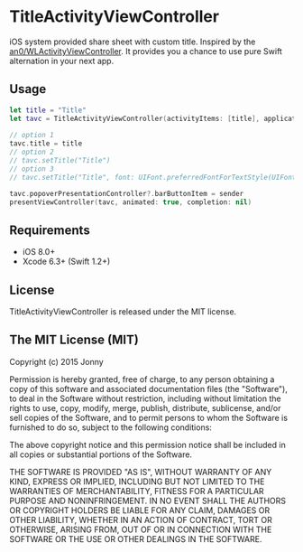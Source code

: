 # TitleActivityViewController
iOS system provided share sheet with custom title. Inspired by the [an0/WLActivityViewController](https://github.com/an0/WLActivityViewController). It provides you a chance to use pure Swift alternation in your next app.

## Usage
```swift
let title = "Title"
let tavc = TitleActivityViewController(activityItems: [title], applicationActivities: nil)
        
// option 1
tavc.title = title
// option 2
// tavc.setTitle("Title")
// option 3
// tavc.setTitle("Title", font: UIFont.preferredFontForTextStyle(UIFontTextStyleHeadline), numberOfLines: 3, textAlignment: NSTextAlignment.Left)

tavc.popoverPresentationController?.barButtonItem = sender
presentViewController(tavc, animated: true, completion: nil)
```

## Requirements
- iOS 8.0+
- Xcode 6.3+ (Swift 1.2+)

## License
TitleActivityViewController is released under the MIT license.

## The MIT License (MIT)

Copyright (c) 2015 Jonny

Permission is hereby granted, free of charge, to any person obtaining a copy
of this software and associated documentation files (the "Software"), to deal
in the Software without restriction, including without limitation the rights
to use, copy, modify, merge, publish, distribute, sublicense, and/or sell
copies of the Software, and to permit persons to whom the Software is
furnished to do so, subject to the following conditions:

The above copyright notice and this permission notice shall be included in all
copies or substantial portions of the Software.

THE SOFTWARE IS PROVIDED "AS IS", WITHOUT WARRANTY OF ANY KIND, EXPRESS OR
IMPLIED, INCLUDING BUT NOT LIMITED TO THE WARRANTIES OF MERCHANTABILITY,
FITNESS FOR A PARTICULAR PURPOSE AND NONINFRINGEMENT. IN NO EVENT SHALL THE
AUTHORS OR COPYRIGHT HOLDERS BE LIABLE FOR ANY CLAIM, DAMAGES OR OTHER
LIABILITY, WHETHER IN AN ACTION OF CONTRACT, TORT OR OTHERWISE, ARISING FROM,
OUT OF OR IN CONNECTION WITH THE SOFTWARE OR THE USE OR OTHER DEALINGS IN THE
SOFTWARE.
